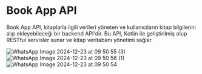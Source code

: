# Book App API

Book App API, kitaplarla ilgili verileri yöneten ve kullanıcıların kitap bilgilerini alıp ekleyebileceği bir backend API'dir. Bu API, Kotlin ile geliştirilmiş olup RESTful servisler sunar ve kitap veritabanı yönetimi sağlar.

![WhatsApp Image 2024-12-23 at 09 50 55 (3)](https://github.com/user-attachments/assets/6e86f4b9-cbb0-48f1-8d64-e198ec3702b7)
![WhatsApp Image 2024-12-23 at 09 50 56 (1)](https://github.com/user-attachments/assets/a3480f86-82ab-4192-849f-fcc03f5915ee)
![WhatsApp Image 2024-12-23 at 09 50 54](https://github.com/user-attachments/assets/01ab8a7b-1868-463d-9f2d-d2edca9dfe78)
